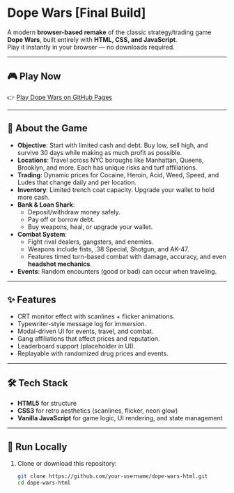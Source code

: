 # Dope Wars [Final Build]

A modern **browser-based remake** of the classic strategy/trading game **Dope Wars**, built entirely with **HTML, CSS, and JavaScript**.  
Play it instantly in your browser — no downloads required.

---

## 🎮 Play Now

👉 [Play Dope Wars on GitHub Pages](https://pravar14.github.io/Dope-Wars-Remastered/dopewars.html)  

---

## 📖 About the Game

- **Objective**: Start with limited cash and debt. Buy low, sell high, and survive 30 days while making as much profit as possible.
- **Locations**: Travel across NYC boroughs like Manhattan, Queens, Brooklyn, and more. Each has unique risks and turf affiliations.
- **Trading**: Dynamic prices for Cocaine, Heroin, Acid, Weed, Speed, and Ludes that change daily and per location.
- **Inventory**: Limited trench coat capacity. Upgrade your wallet to hold more cash.
- **Bank & Loan Shark**:
  - Deposit/withdraw money safely.
  - Pay off or borrow debt.
  - Buy weapons, heal, or upgrade your wallet.
- **Combat System**: 
  - Fight rival dealers, gangsters, and enemies.
  - Weapons include fists, .38 Special, Shotgun, and AK-47.
  - Features timed turn-based combat with damage, accuracy, and even **headshot mechanics**.
- **Events**: Random encounters (good or bad) can occur when traveling.

---

## ✨ Features

- CRT monitor effect with scanlines + flicker animations.
- Typewriter-style message log for immersion.
- Modal-driven UI for events, travel, and combat.
- Gang affiliations that affect prices and reputation.
- Leaderboard support (placeholder in UI).
- Replayable with randomized drug prices and events.

---

## 🛠️ Tech Stack

- **HTML5** for structure  
- **CSS3** for retro aesthetics (scanlines, flicker, neon glow)  
- **Vanilla JavaScript** for game logic, UI rendering, and state management  

---

## 🚀 Run Locally

1. Clone or download this repository:
   ```bash
   git clone https://github.com/your-username/dope-wars-html.git
   cd dope-wars-html
